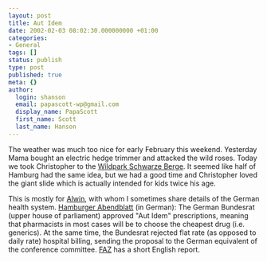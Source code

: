 ```yaml
---
layout: post
title: Aut Idem
date: 2002-02-03 08:02:30.000000000 +01:00
categories:
- General
tags: []
status: publish
type: post
published: true
meta: {}
author:
  login: shanson
  email: papascott-wp@gmail.com
  display_name: PapaScott
  first_name: Scott
  last_name: Hanson
---
```

<p>The weather was much too nice for early February this weekend. Yesterday Mama bought an electric hedge trimmer and attacked the wild roses. Today we took Christopher to the <a href="http://www.wildpark-schwarze-berge.de">Wildpark Schwarze Berge</a>. It seemed like half of Hamburg had the same idea, but we had a good time and Christopher loved the giant slide which is actually intended for kids twice his age.</p>
<p>This is mostly for <a href="http://www.vfth.com">Alwin</a>, with whom I sometimes share details of the German health system. <a href="http://www.abendblatt.de/contents/ha/news/politik/html/020202/BURATBES4.HTM">Hamburger Abendblatt</a> (in German): The German Bundesrat (upper house of parliament) approved "Aut Idem" prescriptions, meaning that pharmacists in most cases will be to choose the cheapest drug (i.e. generics). At the same time, the Bundesrat rejected flat rate  (as opposed to daily rate) hospital billing, sending the proposal to the German equivalent of the conference committee. <a href="http://www.faz.com/IN/INtemplates/eFAZ/docmain.asp?rub=&#123;B1311FCC-FBFB-11D2-B228-00105A9CAF88&#125;&doc=&#123;648F221E-7C12-4695-ACF6-6D8CF948DCFE&#125;">FAZ</a> has a short English report.</p>

